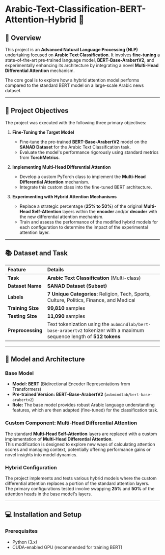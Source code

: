 # Arabic-Text-Classification-BERT-Attention-Hybrid 🤖

## 📄 Overview

This project is an **Advanced Natural Language Processing (NLP)** undertaking focused on **Arabic Text Classification**. It involves **fine-tuning** a state-of-the-art pre-trained language model, **BERT-Base-ArabertV2**, and experimentally enhancing its architecture by integrating a novel **Multi-Head Differential Attention** mechanism.

The core goal is to explore how a hybrid attention model performs compared to the standard BERT model on a large-scale Arabic news dataset.

---

## 🎯 Project Objectives

The project was executed with the following three primary objectives:

1. **Fine-Tuning the Target Model**
   - Fine-tune the pre-trained **BERT-Base-ArabertV2** model on the **SANAD Dataset** for the Arabic Text Classification task.  
   - Evaluate the model's performance rigorously using standard metrics from **TorchMetrics**.

2. **Implementing Multi-Head Differential Attention**
   - Develop a custom PyTorch class to implement the **Multi-Head Differential Attention** mechanism.  
   - Integrate this custom class into the fine-tuned BERT architecture.

3. **Experimenting with Hybrid Attention Mechanisms**
   - Replace a strategic percentage (**25% to 50%**) of the original **Multi-Head Self-Attention** layers within the **encoder** and/or **decoder** with the new differential attention mechanism.  
   - Train and assess the performance of the modified hybrid models for each configuration to determine the impact of the experimental attention layer.

---

## 📚 Dataset and Task

| Feature | Details |
| :--- | :--- |
| **Task** | **Arabic Text Classification** (Multi-class) |
| **Dataset Name** | **SANAD Dataset (Subset)** |
| **Labels** | **7 Unique Categories:** Religion, Tech, Sports, Culture, Politics, Finance, and Medical |
| **Training Size** | **99,810** samples |
| **Testing Size** | **11,090** samples |
| **Preprocessing** | Text tokenization using the `aubmindlab/bert-base-arabertv2` tokenizer with a maximum sequence length of **512 tokens** |

---

## 🧠 Model and Architecture

### Base Model

- **Model:** **BERT** (Bidirectional Encoder Representations from Transformers)  
- **Pre-trained Version:** **BERT-Base-ArabertV2** (`aubmindlab/bert-base-arabertv2`)  
- **Role:** The base model provides robust Arabic language understanding features, which are then adapted (fine-tuned) for the classification task.

### Custom Component: Multi-Head Differential Attention

The standard **Multi-Head Self-Attention** layers are replaced with a custom implementation of **Multi-Head Differential Attention**.  
This modification is designed to explore new ways of calculating attention scores and managing context, potentially offering performance gains or novel insights into model dynamics.

### Hybrid Configuration

The project implements and tests various hybrid models where the custom differential attention replaces a portion of the standard attention layers.  
The primary configurations tested involve swapping **25%** and **50%** of the attention heads in the base model's layers.

---

## 💻 Installation and Setup

### Prerequisites

- Python (3.x)  
- CUDA-enabled GPU (recommended for training BERT)

